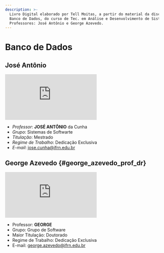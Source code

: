 ```yaml
---
description: >-
  Livro Digital elaborado por Tell Moitas, a partir do material da disciplina de
  Banco de Dados, do curso de Tec. em Análise e Desenvolvimento de Sistemas.
  Professores: José Antônio e George Azevedo.
---
```


# Banco de Dados

## José Antônio

![Foto de Jos&#xE9; Ant&#xF4;nio](http://diatinf.ifrn.edu.br/lib/exe/fetch.php?w=180&tok=76b76c&media=pessoal:jose-antonio.jpg)

* _Professor_: **JOSÉ ANTÔNIO** da Cunha
* _Grupo_: Sistemas de Softwarte
* _Titulação_: Mestrado
* _Regime de Trabalho_: Dedicação Exclusiva
* _E-mail_: [jose.cunha@ifrn.edu.br](mailto:jose.cunha@ifrn.edu.br)

## George Azevedo {#george_azevedo_prof_dr}

[![Foto de George Azevedo ](http://diatinf.ifrn.edu.br/prof/lib/exe/fetch.php?w=150&tok=d95aa3&media=user:277438:george.jpg)](http://diatinf.ifrn.edu.br/prof/lib/exe/detail.php?id=user%3A277438&media=user:277438:george.jpg)

* Professor: **GEORGE**
* Grupo: Grupo de Software
* Maior Titulação: Doutorado
* Regime de Trabalho: Dedicação Exclusiva
* E-mail: [george.azevedo@ifrn.edu.br](mailto:george.azevedo@ifrn.edu.br)

